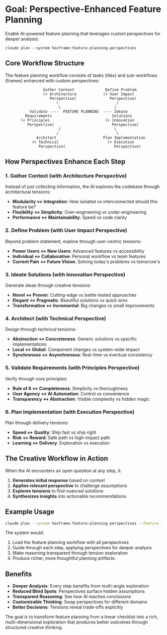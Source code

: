 # Goal: Perspective-Enhanced Feature Planning

Enable AI-powered feature planning that leverages custom perspectives for deeper analysis:

```
claude plan --system hexframe:feature-planning-perspectives
```

## Core Workflow Structure

The feature planning workflow consists of tasks (tiles) and sub-workflows (frames) enhanced with custom perspectives:

```
                 Gather Context              Define Problem
                 (+ Architecture            (+ User Impact
                    Perspective)               Perspective)
                       \                          /
                        \                        /
           Validate ----  FEATURE PLANNING  ---- Ideate
         Requirements                           Solutions
       (+ Principles                         (+ Innovation
          Perspective)                          Perspective)
                        /                        \
                       /                          \
              Architect                     Plan Implementation
            (+ Technical                      (+ Execution
               Perspective)                      Perspective)
```

## How Perspectives Enhance Each Step

### 1. Gather Context (with Architecture Perspective)
Instead of just collecting information, the AI explores the codebase through architectural tensions:
- **Modularity ↔ Integration**: How isolated vs interconnected should this feature be?
- **Flexibility ↔ Simplicity**: Over-engineering vs under-engineering
- **Performance ↔ Maintainability**: Speed vs code clarity

### 2. Define Problem (with User Impact Perspective)
Beyond problem statement, explore through user-centric tensions:
- **Power Users ↔ New Users**: Advanced features vs accessibility
- **Individual ↔ Collaborative**: Personal workflow vs team features
- **Current Pain ↔ Future Vision**: Solving today's problems vs tomorrow's

### 3. Ideate Solutions (with Innovation Perspective)
Generate ideas through creative tensions:
- **Novel ↔ Proven**: Cutting-edge vs battle-tested approaches
- **Elegant ↔ Pragmatic**: Beautiful solutions vs quick wins
- **Transformative ↔ Incremental**: Big changes vs small improvements

### 4. Architect (with Technical Perspective)
Design through technical tensions:
- **Abstraction ↔ Concreteness**: Generic solutions vs specific implementations
- **Local ↔ Global**: Component changes vs system-wide impact
- **Synchronous ↔ Asynchronous**: Real-time vs eventual consistency

### 5. Validate Requirements (with Principles Perspective)
Verify through core principles:
- **Rule of 6 ↔ Completeness**: Simplicity vs thoroughness
- **User Agency ↔ AI Automation**: Control vs convenience
- **Transparency ↔ Abstraction**: Visible complexity vs hidden magic

### 6. Plan Implementation (with Execution Perspective)
Plan through delivery tensions:
- **Speed ↔ Quality**: Ship fast vs ship right
- **Risk ↔ Reward**: Safe path vs high-impact path
- **Learning ↔ Delivery**: Exploration vs execution

## The Creative Workflow in Action

When the AI encounters an open question at any step, it:

1. **Generates initial response** based on context
2. **Applies relevant perspective** to challenge assumptions
3. **Explores tensions** to find nuanced solutions
4. **Synthesizes insights** into actionable recommendations

## Example Usage

```bash
claude plan --system hexframe:feature-planning-perspectives --feature "Add real-time collaboration"
```

The system would:
1. Load the feature planning workflow with all perspectives
2. Guide through each step, applying perspectives for deeper analysis
3. Make reasoning transparent through tension exploration
4. Produce richer, more thoughtful planning artifacts

## Benefits

- **Deeper Analysis**: Every step benefits from multi-angle exploration
- **Reduced Blind Spots**: Perspectives surface hidden assumptions
- **Transparent Reasoning**: See how AI reaches conclusions
- **Customizable Thinking**: Swap perspectives for different domains
- **Better Decisions**: Tensions reveal trade-offs explicitly

The goal is to transform feature planning from a linear checklist into a rich, multi-dimensional exploration that produces better outcomes through structured creative thinking.